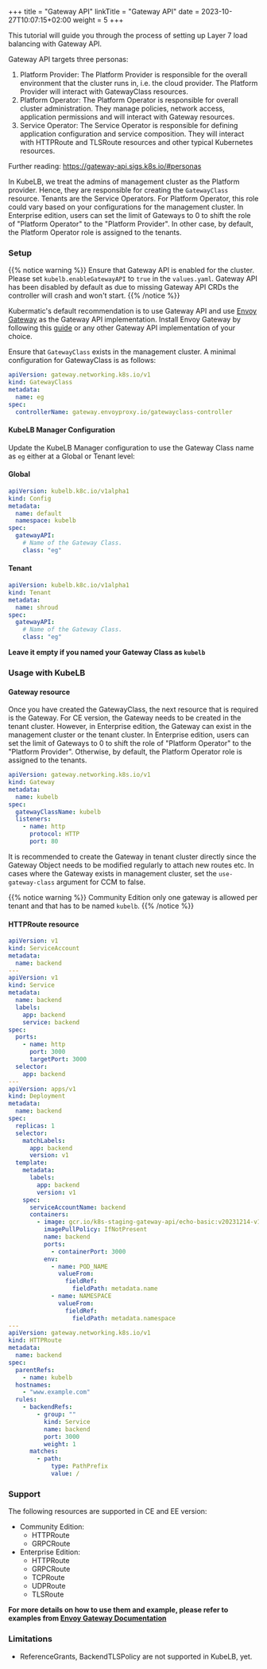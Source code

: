 +++
title = "Gateway API"
linkTitle = "Gateway API"
date = 2023-10-27T10:07:15+02:00
weight = 5
+++

This tutorial will guide you through the process of setting up Layer 7 load balancing with Gateway API.

Gateway API targets three personas:

1. Platform Provider: The Platform Provider is responsible for the overall environment that the cluster runs in, i.e. the cloud provider. The Platform Provider will interact with GatewayClass resources.
2. Platform Operator: The Platform Operator is responsible for overall cluster administration. They manage policies, network access, application permissions and will interact with Gateway resources.
3. Service Operator: The Service Operator is responsible for defining application configuration and service composition. They will interact with HTTPRoute and TLSRoute resources and other typical Kubernetes resources.

Further reading: <https://gateway-api.sigs.k8s.io/#personas>

In KubeLB, we treat the admins of management cluster as the Platform provider. Hence, they are responsible for creating the `GatewayClass` resource. Tenants are the Service Operators. For Platform Operator, this role could vary based on your configurations for the management cluster. In Enterprise edition, users can set the limit of Gateways to 0 to shift the role of "Platform Operator" to the "Platform Provider". In other case, by default, the Platform Operator role is assigned to the tenants.

### Setup

{{% notice warning %}} Ensure that Gateway API is enabled for the cluster. Please set `kubelb.enableGatewayAPI` to `true` in the `values.yaml`. Gateway API has been disabled by default as due to missing Gateway API CRDs the controller will crash and won't start. {{% /notice %}}

Kubermatic's default recommendation is to use Gateway API and use [Envoy Gateway](https://gateway.envoyproxy.io/) as the Gateway API implementation. Install Envoy Gateway by following this [guide](https://gateway.envoyproxy.io/docs/install/install-helm/) or any other Gateway API implementation of your choice.

Ensure that `GatewayClass` exists in the management cluster. A minimal configuration for GatewayClass is as follows:

```yaml
apiVersion: gateway.networking.k8s.io/v1
kind: GatewayClass
metadata:
  name: eg
spec:
  controllerName: gateway.envoyproxy.io/gatewayclass-controller
```

#### KubeLB Manager Configuration

Update the KubeLB Manager configuration to use the Gateway Class name as `eg` either at a Global or Tenant level:

#### Global

```yaml
apiVersion: kubelb.k8c.io/v1alpha1
kind: Config
metadata:
  name: default
  namespace: kubelb
spec:
  gatewayAPI:
    # Name of the Gateway Class.
    class: "eg"
```

#### Tenant

```yaml
apiVersion: kubelb.k8c.io/v1alpha1
kind: Tenant
metadata:
  name: shroud
spec:
  gatewayAPI:
    # Name of the Gateway Class.
    class: "eg"
```

**Leave it empty if you named your Gateway Class as `kubelb`**

### Usage with KubeLB

#### Gateway resource

Once you have created the GatewayClass, the next resource that is required is the Gateway. For CE version, the Gateway needs to be created in the tenant cluster. However, in Enterprise edition, the Gateway can exist in the management cluster or the tenant cluster.  In Enterprise edition, users can set the limit of Gateways to 0 to shift the role of "Platform Operator" to the "Platform Provider". Otherwise, by default, the Platform Operator role is assigned to the tenants.

```yaml
apiVersion: gateway.networking.k8s.io/v1
kind: Gateway
metadata:
  name: kubelb
spec:
  gatewayClassName: kubelb
  listeners:
    - name: http
      protocol: HTTP
      port: 80
```

It is recommended to create the Gateway in tenant cluster directly since the Gateway Object needs to be modified regularly to attach new routes etc. In cases where the Gateway exists in management cluster, set the `use-gateway-class` argument for CCM to false.

{{% notice warning %}}
Community Edition only one gateway is allowed per tenant and that has to be named `kubelb`.
{{% /notice %}}

#### HTTPRoute resource

```yaml
apiVersion: v1
kind: ServiceAccount
metadata:
  name: backend
---
apiVersion: v1
kind: Service
metadata:
  name: backend
  labels:
    app: backend
    service: backend
spec:
  ports:
    - name: http
      port: 3000
      targetPort: 3000
  selector:
    app: backend
---
apiVersion: apps/v1
kind: Deployment
metadata:
  name: backend
spec:
  replicas: 1
  selector:
    matchLabels:
      app: backend
      version: v1
  template:
    metadata:
      labels:
        app: backend
        version: v1
    spec:
      serviceAccountName: backend
      containers:
        - image: gcr.io/k8s-staging-gateway-api/echo-basic:v20231214-v1.0.0-140-gf544a46e
          imagePullPolicy: IfNotPresent
          name: backend
          ports:
            - containerPort: 3000
          env:
            - name: POD_NAME
              valueFrom:
                fieldRef:
                  fieldPath: metadata.name
            - name: NAMESPACE
              valueFrom:
                fieldRef:
                  fieldPath: metadata.namespace
---
apiVersion: gateway.networking.k8s.io/v1
kind: HTTPRoute
metadata:
  name: backend
spec:
  parentRefs:
    - name: kubelb
  hostnames:
    - "www.example.com"
  rules:
    - backendRefs:
        - group: ""
          kind: Service
          name: backend
          port: 3000
          weight: 1
      matches:
        - path:
            type: PathPrefix
            value: /
```

### Support

The following resources are supported in CE and EE version:

- Community Edition:
  - HTTPRoute
  - GRPCRoute
- Enterprise Edition:
  - HTTPRoute
  - GRPCRoute
  - TCPRoute
  - UDPRoute
  - TLSRoute

**For more details on how to use them and example, please refer to examples from [Envoy Gateway Documentation](https://gateway.envoyproxy.io/docs/tasks/)**

### Limitations

- ReferenceGrants, BackendTLSPolicy are not supported in KubeLB, yet.
